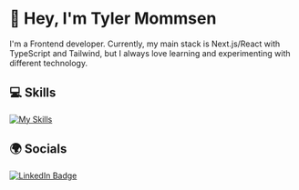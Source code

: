 # 👋 Hey, I'm Tyler Mommsen

I'm a Frontend developer. Currently, my main stack is Next.js/React with TypeScript and Tailwind, but I always love learning and experimenting with different technology.

## 💻 Skills
[![My Skills](https://skillicons.dev/icons?i=html,css,javascript,sass,tailwind,ts,react,nextjs,git)](https://skillicons.dev)

## 🌍 Socials
<div id="badges">
  <a href="https://www.linkedin.com/in/tylermommsen/">
    <img src="https://img.shields.io/badge/LinkedIn-blue?style=for-the-badge&logo=linkedin&logoColor=white" alt="LinkedIn Badge"/>
  </a>
</div>
